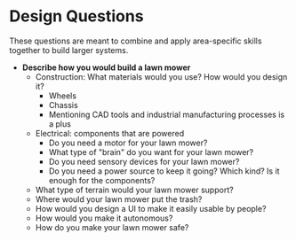 # Design Questions

These questions are meant to combine and apply area-specific skills together
to build larger systems.

* **Describe how you would build a lawn mower**
  * Construction: What materials would you use? How would you design it?
    * Wheels
    * Chassis
    * Mentioning CAD tools and industrial manufacturing processes is a plus
  * Electrical: components that are powered
    * Do you need a motor for your lawn mower?
    * What type of "brain" do you want for your lawn mower?
    * Do you need sensory devices for your lawn mower?
    * Do you need a power source to keep it going? Which kind? Is it enough for the components?
  * What type of terrain would your lawn mower support?
  * Where would your lawn mower put the trash?
  * How would you design a UI to make it easily usable by people?
  * How would you make it autonomous?
  * How do you make your lawn mower safe?
